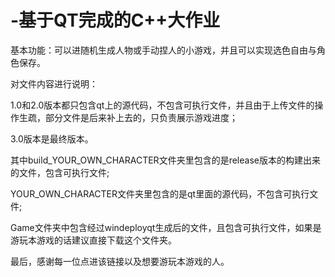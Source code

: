 # -基于QT完成的C++大作业
基本功能：可以进随机生成人物或手动捏人的小游戏，并且可以实现选色自由与角色保存。

对文件内容进行说明：

1.0和2.0版本都只包含qt上的源代码，不包含可执行文件，并且由于上传文件的操作生疏，部分文件是后来补上去的，只负责展示游戏进度；

3.0版本是最终版本。

其中build_YOUR_OWN_CHARACTER文件夹里包含的是release版本的构建出来的文件，包含可执行文件;

YOUR_OWN_CHARACTER文件夹里包含的是qt里面的源代码，不包含可执行文件;

Game文件夹中包含经过windeployqt生成后的文件，且包含可执行文件，如果是游玩本游戏的话建议直接下载这个文件夹。

最后，感谢每一位点进该链接以及想要游玩本游戏的人。
